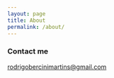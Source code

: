 ```yaml
---
layout: page
title: About
permalink: /about/
---
```


### Contact me

[rodrigobercinimartins@gmail.com](mailto:rodrigobercinimartins@gmail.com)
